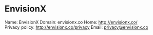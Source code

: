
# EnvisionX

Name: EnvisionX
Domain: envisionx.co
Home: http://envisionx.co/
Privacy_policy: http://envisionx.co/privacy
Email: privacy@envisionx.co
